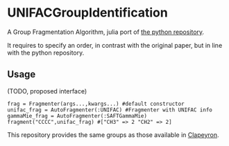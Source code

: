 # UNIFACGroupIdentification

A Group Fragmentation Algorithm, julia port of [the python repository](https://github.com/simonmb/fragmentation_algorithm). 

It requires to specify an order, in contrast with the original paper, but in line with the python repository.

## Usage

(TODO, proposed interface)
```
frag = Fragmenter(args...,kwargs...) #default constructor
unifac_frag = AutoFragmenter(:UNIFAC) #Fragmenter with UNIFAC info
gammaMie_frag = AutoFragmenter(:SAFTGammaMie) 
fragment("CCCC",unifac_frag) #["CH3" => 2 "CH2" => 2]
```
This repository provides the same groups as those available in [Clapeyron](https://github.com/ypaul21/Clapeyron.jl).


  